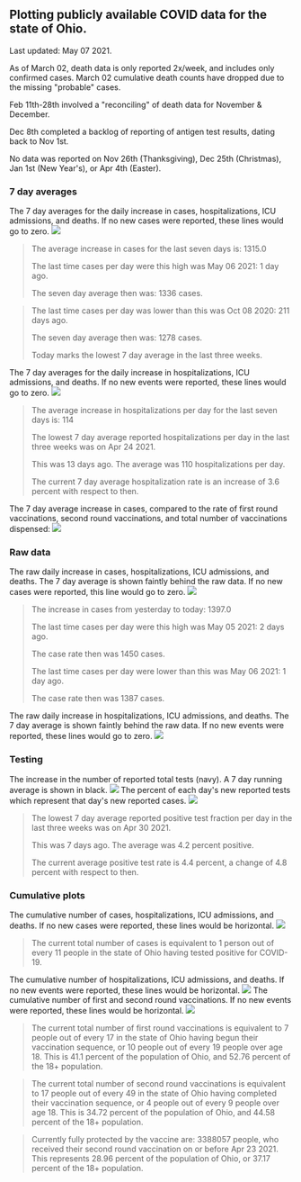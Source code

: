 ## Plotting publicly available COVID data for the state of Ohio. 

Last updated: May 07 2021. 

As of March 02, death data is only reported 2x/week, and includes only confirmed cases. March 02 cumulative death counts have dropped due to the missing "probable" cases.

Feb 11th-28th involved a "reconciling" of death data for November & December.

Dec 8th completed a backlog of reporting of antigen test results, dating back to Nov 1st.

No data was reported on Nov 26th (Thanksgiving), Dec 25th (Christmas), Jan 1st (New Year's), or Apr 4th (Easter).
### 7 day averages
The 7 day averages for the daily increase in cases, hospitalizations, ICU admissions, and deaths. If no new cases were reported, these lines would go to zero.
![](7dayaverage_cases.png)

>The average increase in cases for the last seven days is: 1315.0
>
>The last time cases per day were this high was May 06 2021: 1 day ago.
>
>The seven day average then was: 1336 cases.

>
>The last time cases per day was lower than this was Oct 08 2020: 211 days ago.
>
>The seven day average then was: 1278 cases.
>
>Today marks the lowest 7 day average in the last three weeks.

The 7 day averages for the daily increase in hospitalizations, ICU admissions, and deaths. If no new events were reported, these lines would go to zero.
![](7dayaverage_hospital.png)

>The average increase in hospitalizations per day for the last seven days is: 114
>
>The lowest 7 day average reported hospitalizations per day in the last three weeks was on Apr 24 2021.
>
>This was 13 days ago. The average was 110 hospitalizations per day.
>
>The current 7 day average hospitalization rate is an increase of 3.6 percent with respect to then.

The 7 day average increase in cases, compared to the rate of first round vaccinations, second round vaccinations, and total number of vaccinations dispensed:
![](DailyVaccinationsCases.png)

### Raw data
The raw daily increase in cases, hospitalizations, ICU admissions, and deaths. The 7 day average is shown faintly behind the raw data. If no new cases were reported, this line would go to zero.
![](DailyCases.png)

>The increase in cases from yesterday to today: 1397.0 
>
>The last time cases per day were this high was May 05 2021: 2 days ago. 
>
>The case rate then was 1450 cases.
>
>The last time cases per day were lower than this was May 06 2021: 1 day ago. 
>
>The case rate then was 1387 cases.

The raw daily increase in hospitalizations, ICU admissions, and deaths. The 7 day average is shown faintly behind the raw data. If no new events were reported, these lines would go to zero.
![](DailyHospitalizations.png)

### Testing

The increase in the number of reported total tests (navy). A 7 day running average is shown in black.
![](DailyTests.png)
The percent of each day's new reported tests which represent that day's new reported cases.
![](percentpositive_tests.png)

>The lowest 7 day average reported positive test fraction per day in the last three weeks was on Apr 30 2021.
>
>This was 7 days ago. The average was 4.2 percent positive. 
>
>The current average positive test rate is 4.4 percent, a change of 4.8 percent with respect to then. 

### Cumulative plots
The cumulative number of cases, hospitalizations, ICU admissions, and deaths. If no new cases were reported, these lines would be horizontal.
![](Cases.png)

>The current total number of cases is equivalent to 1 person out of every 11 people in the state of Ohio having tested positive for COVID-19.

The cumulative number of hospitalizations, ICU admissions, and deaths. If no new events were reported, these lines would be horizontal.
![](Hospitalizations.png)
The cumulative number of first and second round vaccinations. If no new events were reported, these lines would be horizontal.
![](Vaccinations.png)

>The current total number of first round vaccinations is equivalent to 7 people out of every 17 in the state of Ohio having begun their vaccination sequence, or 10 people out of every 19 people over age 18.
 >This is 41.1 percent of the population of Ohio, and 52.76 percent of the 18+ population.

>The current total number of second round vaccinations is equivalent to 17 people out of every 49 in the state of Ohio having completed their vaccination sequence, or 4 people out of every 9 people over age 18. 
>This is 34.72 percent of the population of Ohio, and 44.58 percent of the 18+ population.

>Currently fully protected by the vaccine are: 3388057 people, who received their second round vaccination on or before Apr 23 2021.
>This represents 28.96 percent of the population of Ohio, or 37.17 percent of the 18+ population.

